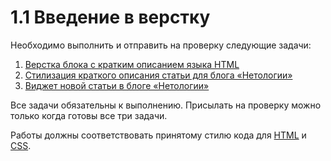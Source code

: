 # 1.1 Введение в верстку

Необходимо выполнить и отправить на проверку следующие задачи:

1. [Верстка блока с кратким описанием языка HTML](./layout/)
2. [Стилизация краткого описания статьи для блога «Нетологии»](./article-description/)
3. [Виджет новой статьи в блоге «Нетологии»](./widget/)

Все задачи обязательны к выполнению. Присылать на проверку можно только когда готовы все три задачи.

Работы должны соответствовать принятому стилю кода для [HTML](https://github.com/netology-code/codestyle/tree/master/html) и [CSS](https://github.com/netology-code/codestyle/tree/master/css).
